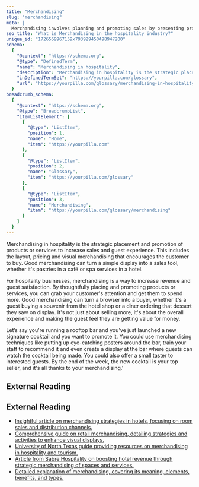 ```yaml
---
title: "Merchandising"
slug: "merchandising"
meta: |
  Merchandising involves planning and promoting sales by presenting products attractively. In hospitality, this boosts sales in restaurants, cafes, bars, and hotels.
seo_title: "What is Merchandising in the hospitality industry?"
unique_id: "1726569967159x793929450498947200"
schema:
  {
    "@context": "https://schema.org",
    "@type": "DefinedTerm",
    "name": "Merchandising in hospitality",
    "description": "Merchandising in hospitality is the strategic placement and promotion of products or services to increase sales and guest experience. This includes the layout, pricing and visual merchandising that encourages the customer to buy.",
    "inDefinedTermSet": "https://yourpilla.com/glossary",
    "url": "https://yourpilla.com/glossary/merchandising-in-hospitality"
  }
breadcrumb_schema:
  {
    "@context": "https://schema.org",
    "@type": "BreadcrumbList",
    "itemListElement": [
      {
        "@type": "ListItem",
        "position": 1,
        "name": "Home",
        "item": "https://yourpilla.com"
      },
      {
        "@type": "ListItem",
        "position": 2,
        "name": "Glossary",
        "item": "https://yourpilla.com/glossary"
      },
      {
        "@type": "ListItem",
        "position": 3,
        "name": "Merchandising",
        "item": "https://yourpilla.com/glossary/merchandising"
      }
    ]
  }
---
```


Merchandising in hospitality is the strategic placement and promotion of products or services to increase sales and guest experience. This includes the layout, pricing and visual merchandising that encourages the customer to buy. Good merchandising can turn a simple display into a sales tool, whether it's pastries in a café or spa services in a hotel.

For hospitality businesses, merchandising is a way to increase revenue and guest satisfaction. By thoughtfully placing and promoting products or services, you can grab your customer's attention and get them to spend more. Good merchandising can turn a browser into a buyer, whether it's a guest buying a souvenir from the hotel shop or a diner ordering that dessert they saw on display. It's not just about selling more, it's about the overall experience and making the guest feel they are getting value for money.

Let’s say you're running a rooftop bar and you've just launched a new signature cocktail and you want to promote it. You could use merchandising techniques like putting up eye-catching posters around the bar, train your staff to recommend it and even create a display at the bar where guests can watch the cocktail being made. You could also offer a small taster to interested guests. By the end of the week, the new cocktail is your top seller, and it's all thanks to your merchandising.'

## External Reading



## External Reading

*   [Insightful article on merchandising strategies in hotels, focusing on room sales and distribution channels.](https://www.linkedin.com/pulse/science-merchandising-hotels-kimberley-adams)
*   [Comprehensive guide on retail merchandising, detailing strategies and activities to enhance visual displays.](https://www.cgsinc.com/blog/comprehensive-guide-retail-merchandising)
*   [University of North Texas guide providing resources on merchandising in hospitality and tourism.](https://guides.library.unt.edu/cmht5100)
*   [Article from Sabre Hospitality on boosting hotel revenue through strategic merchandising of spaces and services.](https://www.sabrehospitality.com/resources/article/maximize-revenue-by-merchandising-hotel-spaces/)
*   [Detailed explanation of merchandising, covering its meaning, elements, benefits, and types.](https://www.geeksforgeeks.org/merchandising-meaning-elements-benefits-and-types/)